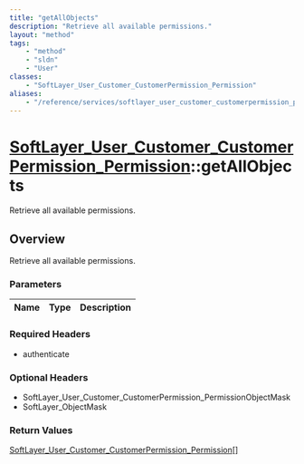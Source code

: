 ```yaml
---
title: "getAllObjects"
description: "Retrieve all available permissions."
layout: "method"
tags:
    - "method"
    - "sldn"
    - "User"
classes:
    - "SoftLayer_User_Customer_CustomerPermission_Permission"
aliases:
    - "/reference/services/softlayer_user_customer_customerpermission_permission/getAllObjects"
---
```

# [SoftLayer_User_Customer_CustomerPermission_Permission](/reference/services/SoftLayer_User_Customer_CustomerPermission_Permission)::getAllObjects

Retrieve all available permissions.


## Overview 
Retrieve all available permissions.

### Parameters 
|Name | Type | Description |
| --- | --- | --- |


### Required Headers
* authenticate

### Optional Headers
* SoftLayer_User_Customer_CustomerPermission_PermissionObjectMask
* SoftLayer_ObjectMask

### Return Values
<a href='/reference/datatypes/SoftLayer_User_Customer_CustomerPermission_Permission'>SoftLayer_User_Customer_CustomerPermission_Permission[] </a>

